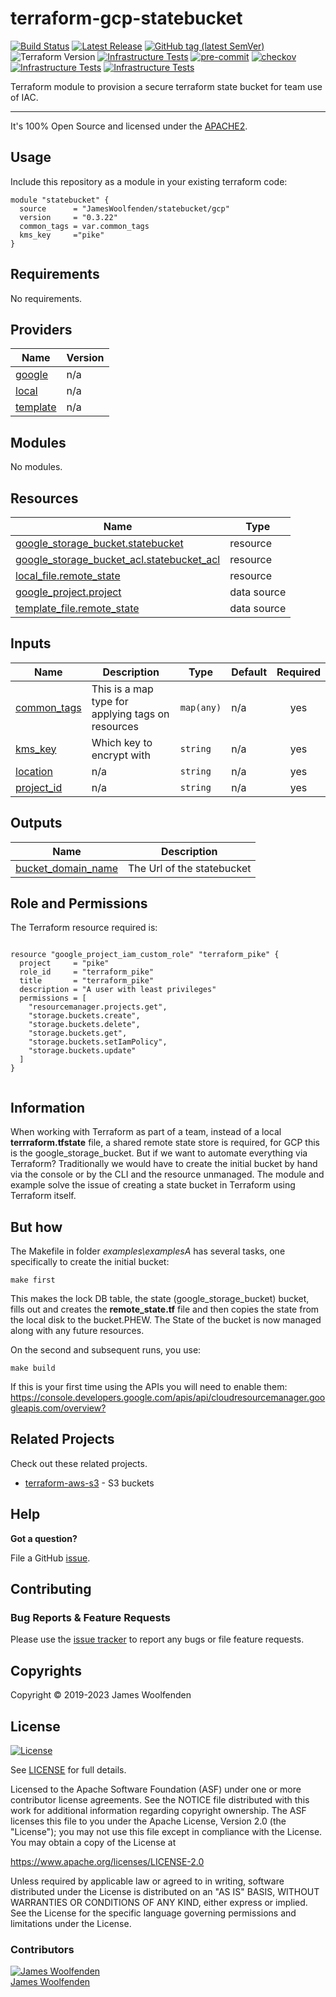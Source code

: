 # terraform-gcp-statebucket

[![Build Status](https://github.com/JamesWoolfenden/terraform-gcp-statebucket//workflows/Verify/badge.svg?branch=master)](https://github.com/JamesWoolfenden/terraform-gcp-statebucket)
[![Latest Release](https://img.shields.io/github/release/JamesWoolfenden/terraform-gcp-statebucket.svg)](https://github.com/JamesWoolfenden/terraform-gcp-statebucket/releases/latest)
[![GitHub tag (latest SemVer)](https://img.shields.io/github/tag/JamesWoolfenden/terraform-gcp-statebucket.svg?label=latest)](https://github.com/JamesWoolfenden/terraform-gcp-statebucket/releases/latest)
![Terraform Version](https://img.shields.io/badge/tf-%3E%3D0.14.0-blue.svg)
[![Infrastructure Tests](https://www.bridgecrew.cloud/badges/github/JamesWoolfenden/terraform-gcp-statebucket/cis_aws)](https://www.bridgecrew.cloud/link/badge?vcs=github&fullRepo=JamesWoolfenden%2Fterraform-gcp-statebucket&benchmark=CIS+AWS+V1.2)
[![pre-commit](https://img.shields.io/badge/pre--commit-enabled-brightgreen?logo=pre-commit&logoColor=white)](https://github.com/pre-commit/pre-commit)
[![checkov](https://img.shields.io/badge/checkov-verified-brightgreen)](https://www.checkov.io/)
[![Infrastructure Tests](https://www.bridgecrew.cloud/badges/github/jameswoolfenden/terraform-gcp-statebucket/general)](https://www.bridgecrew.cloud/link/badge?vcs=github&fullRepo=JamesWoolfenden%2Fterraform-gcp-statebucket&benchmark=INFRASTRUCTURE+SECURITY)
[![Infrastructure Tests](https://www.bridgecrew.cloud/badges/github/jameswoolfenden/terraform-gcp-statebucket/cis_gcp)](https://www.bridgecrew.cloud/link/badge?vcs=github&fullRepo=JamesWoolfenden%2Fterraform-gcp-statebucket&benchmark=CIS+GCP+V1.1)

Terraform module to provision a secure terraform state bucket for team use of IAC.

---

It's 100% Open Source and licensed under the [APACHE2](LICENSE).

## Usage

Include this repository as a module in your existing terraform code:

```hcl
module "statebucket" {
  source      = "JamesWoolfenden/statebucket/gcp"
  version     = "0.3.22"
  common_tags = var.common_tags
  kms_key     ="pike"
}
```

<!-- BEGINNING OF PRE-COMMIT-TERRAFORM DOCS HOOK -->
## Requirements

No requirements.

## Providers

| Name | Version |
|------|---------|
| <a name="provider_google"></a> [google](#provider\_google) | n/a |
| <a name="provider_local"></a> [local](#provider\_local) | n/a |
| <a name="provider_template"></a> [template](#provider\_template) | n/a |

## Modules

No modules.

## Resources

| Name | Type |
|------|------|
| [google_storage_bucket.statebucket](https://registry.terraform.io/providers/hashicorp/google/latest/docs/resources/storage_bucket) | resource |
| [google_storage_bucket_acl.statebucket_acl](https://registry.terraform.io/providers/hashicorp/google/latest/docs/resources/storage_bucket_acl) | resource |
| [local_file.remote_state](https://registry.terraform.io/providers/hashicorp/local/latest/docs/resources/file) | resource |
| [google_project.project](https://registry.terraform.io/providers/hashicorp/google/latest/docs/data-sources/project) | data source |
| [template_file.remote_state](https://registry.terraform.io/providers/hashicorp/template/latest/docs/data-sources/file) | data source |

## Inputs

| Name | Description | Type | Default | Required |
|------|-------------|------|---------|:--------:|
| <a name="input_common_tags"></a> [common\_tags](#input\_common\_tags) | This is a map type for applying tags on resources | `map(any)` | n/a | yes |
| <a name="input_kms_key"></a> [kms\_key](#input\_kms\_key) | Which key to encrypt with | `string` | n/a | yes |
| <a name="input_location"></a> [location](#input\_location) | n/a | `string` | n/a | yes |
| <a name="input_project_id"></a> [project\_id](#input\_project\_id) | n/a | `string` | n/a | yes |

## Outputs

| Name | Description |
|------|-------------|
| <a name="output_bucket_domain_name"></a> [bucket\_domain\_name](#output\_bucket\_domain\_name) | The Url of the statebucket |
<!-- END OF PRE-COMMIT-TERRAFORM DOCS HOOK -->

## Role and Permissions

<!-- BEGINNING OF PRE-COMMIT-PIKE DOCS HOOK -->
The Terraform resource required is:

```golang

resource "google_project_iam_custom_role" "terraform_pike" {
  project     = "pike"
  role_id     = "terraform_pike"
  title       = "terraform_pike"
  description = "A user with least privileges"
  permissions = [
    "resourcemanager.projects.get",
    "storage.buckets.create",
    "storage.buckets.delete",
    "storage.buckets.get",
    "storage.buckets.setIamPolicy",
    "storage.buckets.update"
  ]
}


```
<!-- END OF PRE-COMMIT-PIKE DOCS HOOK -->

## Information

When working with Terraform as part of a team, instead of a local **terrraform.tfstate** file, a shared remote state store is required, for GCP this is the google_storage_bucket.
But if we want to automate everything via Terraform? Traditionally we would have to create the initial bucket by hand via the console or by the CLI and the resource unmanaged.
The module and example solve the issue of creating a state bucket in Terraform using Terraform itself.

## But how

The Makefile in folder _examples\examplesA_ has several tasks, one specifically to create the initial bucket:

```make
make first
```

This makes the lock DB table, the state (google_storage_bucket) bucket, fills out and creates the **remote_state.tf** file and then copies the state from the local disk to the bucket.PHEW. The State of the bucket is now managed along with any future resources.

On the second and subsequent runs, you use:

```make
make build
```

If this is your first time using the APIs you will need to enable them:
<https://console.developers.google.com/apis/api/cloudresourcemanager.googleapis.com/overview?>

## Related Projects

Check out these related projects.

- [terraform-aws-s3](https://github.com/jameswoolfenden/terraform-aws-s3) - S3 buckets

## Help

**Got a question?**

File a GitHub [issue](https://github.com/JamesWoolfenden/terraform-gcp-statebucket/issues).

## Contributing

### Bug Reports & Feature Requests

Please use the [issue tracker](https://github.com/JamesWoolfenden/terraform-gcp-statebucket/issues) to report any bugs or file feature requests.

## Copyrights

Copyright © 2019-2023 James Woolfenden

## License

[![License](https://img.shields.io/badge/License-Apache%202.0-blue.svg)](https://opensource.org/licenses/Apache-2.0)

See [LICENSE](LICENSE) for full details.

Licensed to the Apache Software Foundation (ASF) under one
or more contributor license agreements. See the NOTICE file
distributed with this work for additional information
regarding copyright ownership. The ASF licenses this file
to you under the Apache License, Version 2.0 (the
"License"); you may not use this file except in compliance
with the License. You may obtain a copy of the License at

<https://www.apache.org/licenses/LICENSE-2.0>

Unless required by applicable law or agreed to in writing,
software distributed under the License is distributed on an
"AS IS" BASIS, WITHOUT WARRANTIES OR CONDITIONS OF ANY
KIND, either express or implied. See the License for the
specific language governing permissions and limitations
under the License.

### Contributors

[![James Woolfenden][jameswoolfenden_avatar]][jameswoolfenden_homepage]<br/>[James Woolfenden][jameswoolfenden_homepage]

[jameswoolfenden_homepage]: https://github.com/jameswoolfenden
[jameswoolfenden_avatar]: https://github.com/jameswoolfenden.png?size=150
